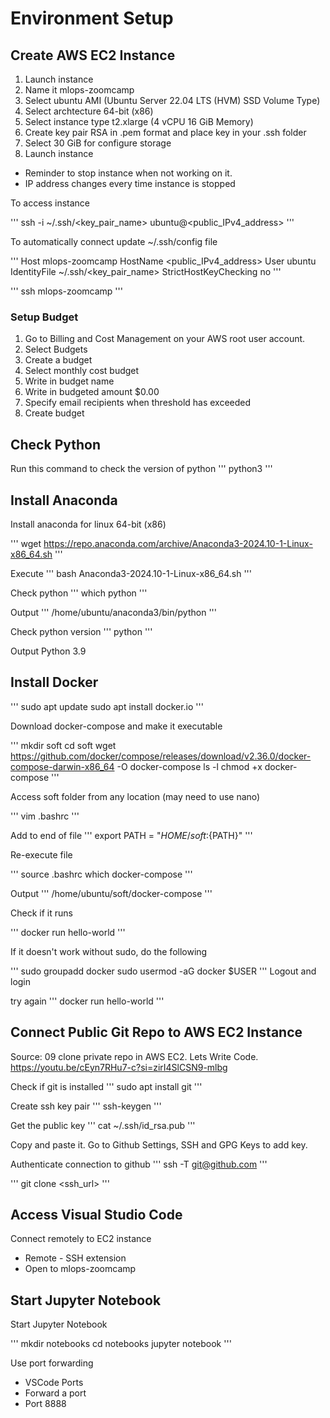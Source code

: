 # Environment Setup

## Create AWS EC2 Instance

1. Launch instance
2. Name it mlops-zoomcamp
3. Select ubuntu AMI (Ubuntu Server 22.04 LTS (HVM) SSD Volume Type)
4. Select archtecture 64-bit (x86)
5. Select instance type t2.xlarge (4 vCPU 16 GiB Memory)
6. Create key pair RSA in .pem format and place key in your .ssh folder
7. Select 30 GiB for configure storage
8. Launch instance

* Reminder to stop instance when not working on it.
* IP address changes every time instance is stopped

To access instance

'''
ssh -i ~/.ssh/<key_pair_name> ubuntu@<public_IPv4_address>
'''

To automatically connect update ~/.ssh/config file

'''
Host mlops-zoomcamp
    HostName <public_IPv4_address>
    User ubuntu
    IdentityFile ~/.ssh/<key_pair_name>
    StrictHostKeyChecking no
'''

'''
ssh mlops-zoomcamp
'''

### Setup Budget

1. Go to Billing and Cost Management on your AWS root user account.
2. Select Budgets
3. Create a budget
4. Select monthly cost budget
5. Write in budget name
6. Write in budgeted amount $0.00
7. Specify email recipients when threshold has exceeded
8. Create budget

## Check Python

Run this command to check the version of python
'''
python3
'''

## Install Anaconda

Install anaconda for linux 64-bit (x86)

'''
wget https://repo.anaconda.com/archive/Anaconda3-2024.10-1-Linux-x86_64.sh
'''

Execute
'''
bash Anaconda3-2024.10-1-Linux-x86_64.sh
'''

Check python
'''
which python
'''

Output
'''
/home/ubuntu/anaconda3/bin/python
'''

Check python version
'''
python
'''

Output Python 3.9

## Install Docker

'''
sudo apt update
sudo apt install docker.io
'''

Download docker-compose and make it executable

'''
mkdir soft
cd soft
wget https://github.com/docker/compose/releases/download/v2.36.0/docker-compose-darwin-x86_64 -O docker-compose
ls -l
chmod +x docker-compose
'''

Access soft folder from any location (may need to use nano)

'''
vim .bashrc
'''

Add to end of file
'''
export PATH = "${HOME}/soft:${PATH}"
'''

Re-execute file

'''
source .bashrc
which docker-compose
'''

Output
'''
/home/ubuntu/soft/docker-compose
'''

Check if it runs

'''
docker run hello-world
'''

If it doesn't work without sudo, do the following

'''
sudo groupadd docker
sudo usermod -aG docker $USER
'''
Logout and login

try again
'''
docker run hello-world
'''

## Connect Public Git Repo to AWS EC2 Instance

Source: 09 clone private repo in AWS EC2. Lets Write Code. https://youtu.be/cEyn7RHu7-c?si=zirI4SlCSN9-mlbg

Check if git is installed
'''
sudo apt install git
'''

Create ssh key pair
'''
ssh-keygen
'''

Get the public key
'''
cat ~/.ssh/id_rsa.pub
'''

Copy and paste it. Go to Github Settings, SSH and GPG Keys to add key.

Authenticate connection to github
'''
ssh -T git@github.com
'''

'''
git clone <ssh_url>
'''

## Access Visual Studio Code

Connect remotely to EC2 instance

* Remote - SSH extension
* Open to mlops-zoomcamp

## Start Jupyter Notebook

Start Jupyter Notebook

'''
mkdir notebooks
cd notebooks
jupyter notebook
'''

Use port forwarding

* VSCode Ports
* Forward a port
* Port 8888
